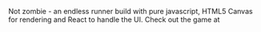 Not zombie - an endless runner build with pure javascript, HTML5 Canvas for rendering and React to handle the UI. Check out the game at
